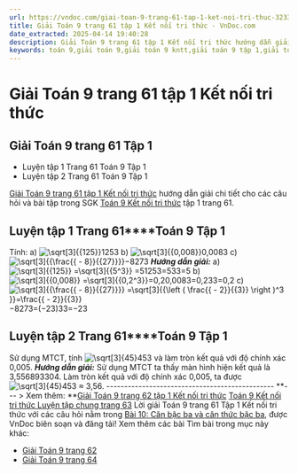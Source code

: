 ```yaml
---
url: https://vndoc.com/giai-toan-9-trang-61-tap-1-ket-noi-tri-thuc-323399
title: Giải Toán 9 trang 61 tập 1 Kết nối tri thức - VnDoc.com
date_extracted: 2025-04-14 19:40:28
description: Giải Toán 9 trang 61 tập 1 Kết nối tri thức hướng dẫn giải chi tiết các câu hỏi và bài tập trong SGK Toán 9 Kết nối tri thức tập 1.
keywords: toán 9,giải toán 9,giải toán 9 kntt,giải toán 9 tập 1,giải toán 9 kết nối tri thức,toán 9 kết nối tri thức tập 1,Toán 9 Kết nối tri thức Bài 10,giải Toán 9 Kết nối tri thức Bài 9,Bài 10 Căn bậc ba và căn thức bậc ba,toán 9 kết nối tri thức tập 1 trang 62,toán 9 kết nối tri thức tập 1 trang 60,toán 9 kết nối tri thức tập 1 trang 61,Căn bậc ba và căn thức bậc ba,toán 9 trang 61,giải toán 9 trang 61,toán 9 trang 61 kết nối,giải toán 9 trang 61 kết nối
---
```


# Giải Toán 9 trang 61 tập 1 Kết nối tri thức
## Giải Toán 9 trang 61 Tập 1
  * Luyện tập 1 Trang 61 Toán 9 Tập 1
  * Luyện tập 2 Trang 61 Toán 9 Tập 1

[Giải Toán 9 trang 61 tập 1 Kết nối tri thức](<https://vndoc.com/giai-toan-9-trang-61-tap-1-ket-noi-tri-thuc-323399>) hướng dẫn giải chi tiết cho các câu hỏi và bài tập trong SGK [Toán 9 Kết nối tri thức](<https://vndoc.com/toan-9-ket-noi-tri-thuc>) tập 1 trang 61.
## **Luyện tập 1 Trang 61****Toán 9 Tập 1**
Tính:
a\) ![\\sqrt\[3\]{{125}}](https://i.vdoc.vn/data/image/blank.png)1253
b\) ![\\sqrt\[3\]{{0,008}}](https://i.vdoc.vn/data/image/blank.png)0,0083
c\) ![\\sqrt\[3\]{{\\frac{{ - 8}}{{27}}}}](https://i.vdoc.vn/data/image/blank.png)−8273
 _**Hướng dẫn giải:**_
a\) ![\\sqrt\[3\]{{125}} =\\sqrt\[3\]{{5^3}} =5](https://i.vdoc.vn/data/image/blank.png)1253=533=5
b\) ![\\sqrt\[3\]{{0,008}} =\\sqrt\[3\]{{0,2^3}}=0,2](https://i.vdoc.vn/data/image/blank.png)0,0083=0,233=0,2
c\) ![\\sqrt\[3\]{{\\frac{{ - 8}}{{27}}}} =\\sqrt\[3\]{{\\left \(  \\frac{{ - 2}}{{3}} \\right \)^3 }}=\\frac{{ - 2}}{{3}}](https://i.vdoc.vn/data/image/blank.png)−8273=\(−23\)33=−23
## **Luyện tập 2 Trang 61****Toán 9 Tập 1**
Sử dụng MTCT, tính ![\\sqrt\[3\]{45}](https://i.vdoc.vn/data/image/blank.png)453 và làm tròn kết quả với độ chính xác 0,005.
_**Hướng dẫn giải:**_
Sử dụng MTCT ta thấy màn hình hiện kết quả là 3,556893304.
Làm tròn kết quả với độ chính xác 0,005, ta được ![\\sqrt\[3\]{45}](https://i.vdoc.vn/data/image/blank.png)453 ≈ 3,56.
\-----------------------------------------------
**\--- > Xem thêm: **[Giải Toán 9 trang 62 tập 1 Kết nối tri thức](<https://vndoc.com/giai-toan-9-trang-62-tap-1-ket-noi-tri-thuc-323410>)
[Toán 9 Kết nối tri thức Luyện tập chung trang 63](<https://vndoc.com/toan-9-ket-noi-tri-thuc-luyen-tap-chung-trang-63-320667>)
Lời giải Toán 9 trang 61 Tập 1 Kết nối tri thức với các câu hỏi nằm trong [Bài 10: Căn bậc ba và căn thức bậc ba](<https://vndoc.com/toan-9-ket-noi-tri-thuc-bai-10-can-bac-ba-va-can-thuc-bac-ba-320662>), được VnDoc biên soạn và đăng tải\!
Xem thêm các bài Tìm bài trong mục này khác:
  * [Giải Toán 9 trang 62](</giai-toan-9-trang-62-tap-1-ket-noi-tri-thuc-323410>)
  * [Giải Toán 9 trang 64](</giai-toan-9-trang-64-tap-1-ket-noi-tri-thuc-323420>)

